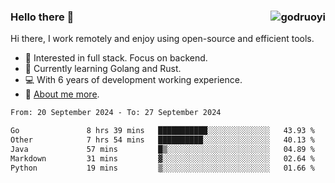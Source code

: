 ### Hello there 👋 <img align="right" src="https://github-readme-stats.vercel.app/api?username=godruoyi&show_icons=true" alt="godruoyi" />

Hi there, I work remotely and enjoy using open-source and efficient tools.

- 🔭 Interested in full stack. Focus on backend.
- 🌱 Currently learning Golang and Rust.
- 💻 With 6 years of development working experience.
- 👒 [About me more](https://godruoyi.com/posts/about-godruoyi).



<!--START_SECTION:waka-->

```txt
From: 20 September 2024 - To: 27 September 2024

Go               8 hrs 39 mins   ███████████░░░░░░░░░░░░░░   43.93 %
Other            7 hrs 54 mins   ██████████░░░░░░░░░░░░░░░   40.13 %
Java             57 mins         █▒░░░░░░░░░░░░░░░░░░░░░░░   04.89 %
Markdown         31 mins         ▓░░░░░░░░░░░░░░░░░░░░░░░░   02.64 %
Python           19 mins         ▒░░░░░░░░░░░░░░░░░░░░░░░░   01.66 %
```

<!--END_SECTION:waka-->
